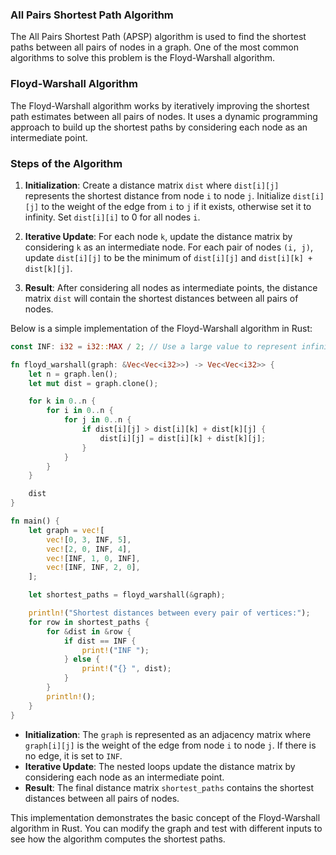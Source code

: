 ### All Pairs Shortest Path Algorithm

The All Pairs Shortest Path (APSP) algorithm is used to find the shortest paths between all pairs of nodes in a graph. One of the most common algorithms to solve this problem is the Floyd-Warshall algorithm.

### Floyd-Warshall Algorithm

The Floyd-Warshall algorithm works by iteratively improving the shortest path estimates between all pairs of nodes. It uses a dynamic programming approach to build up the shortest paths by considering each node as an intermediate point.

### Steps of the Algorithm

1. **Initialization**: Create a distance matrix `dist` where `dist[i][j]` represents the shortest distance from node `i` to node `j`. Initialize `dist[i][j]` to the weight of the edge from `i` to `j` if it exists, otherwise set it to infinity. Set `dist[i][i]` to 0 for all nodes `i`.

2. **Iterative Update**: For each node `k`, update the distance matrix by considering `k` as an intermediate node. For each pair of nodes `(i, j)`, update `dist[i][j]` to be the minimum of `dist[i][j]` and `dist[i][k] + dist[k][j]`.

3. **Result**: After considering all nodes as intermediate points, the distance matrix `dist` will contain the shortest distances between all pairs of nodes.

Below is a simple implementation of the Floyd-Warshall algorithm in Rust:

```rust
const INF: i32 = i32::MAX / 2; // Use a large value to represent infinity

fn floyd_warshall(graph: &Vec<Vec<i32>>) -> Vec<Vec<i32>> {
    let n = graph.len();
    let mut dist = graph.clone();

    for k in 0..n {
        for i in 0..n {
            for j in 0..n {
                if dist[i][j] > dist[i][k] + dist[k][j] {
                    dist[i][j] = dist[i][k] + dist[k][j];
                }
            }
        }
    }

    dist
}

fn main() {
    let graph = vec![
        vec![0, 3, INF, 5],
        vec![2, 0, INF, 4],
        vec![INF, 1, 0, INF],
        vec![INF, INF, 2, 0],
    ];

    let shortest_paths = floyd_warshall(&graph);

    println!("Shortest distances between every pair of vertices:");
    for row in shortest_paths {
        for &dist in &row {
            if dist == INF {
                print!("INF ");
            } else {
                print!("{} ", dist);
            }
        }
        println!();
    }
}
```

- **Initialization**: The `graph` is represented as an adjacency matrix where `graph[i][j]` is the weight of the edge from node `i` to node `j`. If there is no edge, it is set to `INF`.
- **Iterative Update**: The nested loops update the distance matrix by considering each node as an intermediate point.
- **Result**: The final distance matrix `shortest_paths` contains the shortest distances between all pairs of nodes.

This implementation demonstrates the basic concept of the Floyd-Warshall algorithm in Rust. You can modify the graph and test with different inputs to see how the algorithm computes the shortest paths.